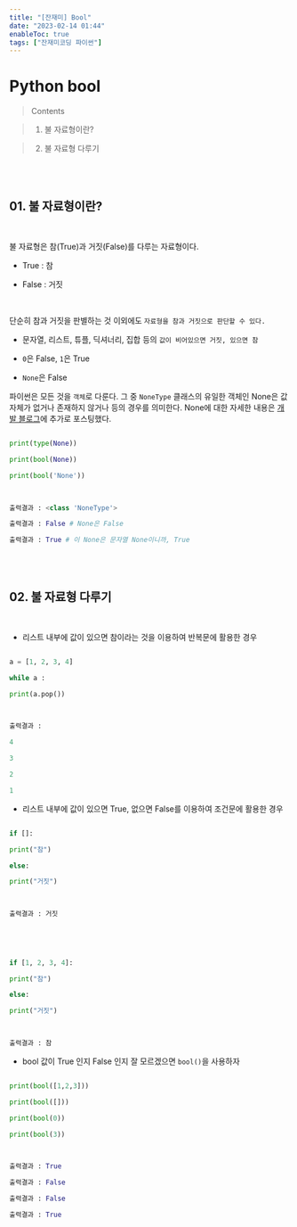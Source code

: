 ```yaml
---
title: "[잔재미] Bool"
date: "2023-02-14 01:44"
enableToc: true
tags: ["잔재미코딩 파이썬"]
---
```

# Python bool

  

> Contents <br>

> 01. 불 자료형이란?

> 02. 불 자료형 다루기

  

<br><br>

  

## 01. 불 자료형이란?

  

<br>

  

불 자료형은 참(True)과 거짓(False)를 다루는 자료형이다.

  

- True : 참

- False : 거짓

  

<br>

  

단순히 참과 거짓을 판별하는 것 이외에도 `자료형을 참과 거짓으로 판단할 수 있다.`

  

- 문자열, 리스트, 튜플, 딕셔너리, 집합 등의 `값이 비어있으면 거짓, 있으면 참`

- `0`은 False, `1`은 True

- `None`은 False

  

파이썬은 모든 것을 `객체`로 다룬다. 그 중 `NoneType` 클래스의 유일한 객체인 None은 값 자체가 없거나 존재하지 않거나 등의 경우를 의미한다. None에 대한 자세한 내용은 [개발 블로그](https://jae-yoon.tistory.com/5)에 추가로 포스팅했다.

  

```python

print(type(None))

print(bool(None))

print(bool('None'))

  

출력결과 : <class 'NoneType'>

출력결과 : False # None은 False

출력결과 : True # 이 None은 문자열 None이니까, True

```

  

<br><br>

  

## 02. 불 자료형 다루기

  

<br>

  

- 리스트 내부에 값이 있으면 참이라는 것을 이용하여 반복문에 활용한 경우

```python

a = [1, 2, 3, 4]

while a :

print(a.pop())

  

출력결과 :

4

3

2

1

```

  

- 리스트 내부에 값이 있으면 True, 없으면 False를 이용하여 조건문에 활용한 경우

```python

if []:

print("참")

else:

print("거짓")

  

출력결과 : 거짓

  
  
  

if [1, 2, 3, 4]:

print("참")

else:

print("거짓")

  

출력결과 : 참

```

  

- bool 값이 True 인지 False 인지 잘 모르겠으면 `bool()`을 사용하자

```python

print(bool([1,2,3]))

print(bool([]))

print(bool(0))

print(bool(3))

  

출력결과 : True

출력결과 : False

출력결과 : False

출력결과 : True

```